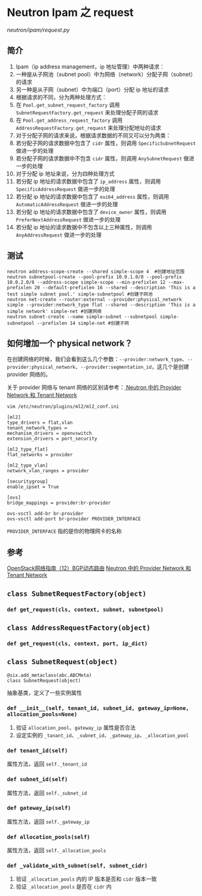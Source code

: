# Neutron Ipam 之 request

*neutron/ipam/request.py*

## 简介

1. Ipam（ip address management，ip 地址管理）中两种请求：
 1. 一种是从子网池（subnet pool）中为网络（network）分配子网（subnet）的请求
 2. 另一种是从子网（subnet）中为端口（port）分配 ip 地址的请求
2. 根据请求的不同，分为两种处理方式：
 1. 在 `Pool.get_subnet_request_factory` 调用 `SubnetRequestFactory.get_request` 来处理分配子网的请求
 2. 在 `Pool.get_address_request_factory` 调用 `AddressRequestFactory.get_request` 来处理分配地址的请求
3. 对于分配子网的请求来说，根据请求数据的不同又可以分为两类：
 1. 若分配子网的请求数据中包含了 `cidr` 属性，则调用 `SpecificSubnetRequest` 做进一步的处理
 2. 若分配子网的请求数据中不包含 `cidr` 属性，则调用 `AnySubnetRequest` 做进一步的处理
4. 对于分配 ip 地址来说，分为四种处理方式
 1. 若分配 ip 地址的请求数据中包含了 `ip_address` 属性，则调用 `SpecificAddressRequest` 做进一步的处理
 2. 若分配 ip 地址的请求数据中包含了 `eui64_address` 属性，则调用 `AutomaticAddressRequest` 做进一步的处理
 3. 若分配 ip 地址的请求数据中包含了 `device_owner` 属性，则调用 `PreferNextAddressRequest` 做进一步的处理
 4. 若分配 ip 地址的请求数据中不包含以上三种属性，则调用 `AnyAddressRequest` 做进一步的处理

## 测试

```
neutron address-scope-create --shared simple-scope 4  #创建地址范围
neutron subnetpool-create --pool-prefix 10.0.1.0/8 --pool-prefix 10.0.2.0/8 --address-scope simple-scope --min-prefixlen 12 --max-prefixlen 20 --default-prefixlen 16 --shared --description 'This is a test simple subnet pool.' simple-subnetpool #创建子网池
neutron net-create --router:external --provider:physical_network simple --provider:network_type flat --shared --description 'This is a simple network' simple-net #创建网络
neutron subnet-create --name simple-subnet --subnetpool simple-subnetpool --prefixlen 14 simple-net #创建子网
```

## 如何增加一个 physical network？

在创建网络的时候，我们会看到这么几个参数：`--provider:network_type`、`--provider:physical_network`、`--provider:segmentation_id`，这几个是创建 provider 网络的。

关于 provider 网络与 tenant 网络的区别请参考：[ Neutron 中的 Provider Network 和 Tenant Network](http://blog.csdn.net/zhaoeryi/article/details/38494929)

```
vim /etc/neutron/plugins/ml2/ml2_conf.ini
```

```
[ml2]
type_drivers = flat,vlan
tenant_network_types =
mechanism_drivers = openvswitch
extension_drivers = port_security

[ml2_type_flat]
flat_networks = provider

[ml2_type_vlan]
network_vlan_ranges = provider

[securitygroup]
enable_ipset = True

[ovs]
bridge_mappings = provider:br-provider
```

```
ovs-vsctl add-br br-provider
ovs-vsctl add-port br-provider PROVIDER_INTERFACE
```

`PROVIDER_INTERFACE` 指的是你的物理网卡的名称

## 参考

[OpenStack网络指南（12）BGP动态路由](http://www.2cto.com/net/201612/581717.html)
[ Neutron 中的 Provider Network 和 Tenant Network ](http://blog.csdn.net/zhaoeryi/article/details/38494929)


## `class SubnetRequestFactory(object)`

### `def get_request(cls, context, subnet, subnetpool)`

## `class AddressRequestFactory(object)`

### `def get_request(cls, context, port, ip_dict)`
 
## `class SubnetRequest(object)`

```
@six.add_metaclass(abc.ABCMeta)
class SubnetRequest(object)
```

抽象基类，定义了一些实例属性

### `def __init__(self, tenant_id, subnet_id, gateway_ip=None, allocation_pools=None)`

1. 验证 `allocation_pool`、`gateway_ip` 属性是否合法
2. 设定实例的 `_tanant_id`、`_subnet_id`、`_gateway_ip`、`_allocation_pool`

### `def tenant_id(self)`

属性方法，返回 `self._tenant_id`

### `def subnet_id(self)`

属性方法，返回 `self._subnet_id`

### `def gateway_ip(self)`

属性方法，返回 `self._gateway_ip`

### `def allocation_pools(self)`

属性方法，返回 `self._allocation_pools`

### `def _validate_with_subnet(self, subnet_cidr)`

1. 验证 `_allocation_pools` 内的 IP 版本是否和 `cidr` 版本一致
2. 验证 `_allocation_pools` 是否在 `cidr` 内










